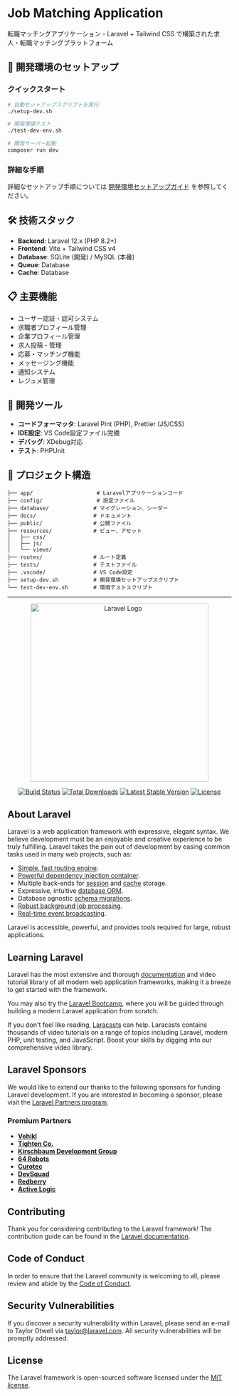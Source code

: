 # Job Matching Application

転職マッチングアプリケーション - Laravel + Tailwind CSS で構築された求人・転職マッチングプラットフォーム

## 🚀 開発環境のセットアップ

### クイックスタート
```bash
# 自動セットアップスクリプトを実行
./setup-dev.sh

# 開発環境テスト
./test-dev-env.sh

# 開発サーバー起動
composer run dev
```

### 詳細な手順
詳細なセットアップ手順については [開発環境セットアップガイド](docs/development-setup.md) を参照してください。

## 🛠️ 技術スタック

- **Backend**: Laravel 12.x (PHP 8.2+)
- **Frontend**: Vite + Tailwind CSS v4
- **Database**: SQLite (開発) / MySQL (本番)
- **Queue**: Database
- **Cache**: Database

## 📋 主要機能

- ユーザー認証・認可システム
- 求職者プロフィール管理
- 企業プロフィール管理
- 求人投稿・管理
- 応募・マッチング機能
- メッセージング機能
- 通知システム
- レジュメ管理

## 🔧 開発ツール

- **コードフォーマッタ**: Laravel Pint (PHP), Prettier (JS/CSS)
- **IDE設定**: VS Code設定ファイル完備
- **デバッグ**: XDebug対応
- **テスト**: PHPUnit

## 📁 プロジェクト構造

```
├── app/                    # Laravelアプリケーションコード
├── config/                 # 設定ファイル
├── database/              # マイグレーション、シーダー
├── docs/                  # ドキュメント
├── public/                # 公開ファイル
├── resources/             # ビュー、アセット
│   ├── css/
│   ├── js/
│   └── views/
├── routes/                # ルート定義
├── tests/                 # テストファイル
├── .vscode/               # VS Code設定
├── setup-dev.sh           # 開発環境セットアップスクリプト
└── test-dev-env.sh        # 環境テストスクリプト
```

---

<p align="center"><a href="https://laravel.com" target="_blank"><img src="https://raw.githubusercontent.com/laravel/art/master/logo-lockup/5%20SVG/2%20CMYK/1%20Full%20Color/laravel-logolockup-cmyk-red.svg" width="400" alt="Laravel Logo"></a></p>

<p align="center">
<a href="https://github.com/laravel/framework/actions"><img src="https://github.com/laravel/framework/workflows/tests/badge.svg" alt="Build Status"></a>
<a href="https://packagist.org/packages/laravel/framework"><img src="https://img.shields.io/packagist/dt/laravel/framework" alt="Total Downloads"></a>
<a href="https://packagist.org/packages/laravel/framework"><img src="https://img.shields.io/packagist/v/laravel/framework" alt="Latest Stable Version"></a>
<a href="https://packagist.org/packages/laravel/framework"><img src="https://img.shields.io/packagist/l/laravel/framework" alt="License"></a>
</p>

## About Laravel

Laravel is a web application framework with expressive, elegant syntax. We believe development must be an enjoyable and creative experience to be truly fulfilling. Laravel takes the pain out of development by easing common tasks used in many web projects, such as:

- [Simple, fast routing engine](https://laravel.com/docs/routing).
- [Powerful dependency injection container](https://laravel.com/docs/container).
- Multiple back-ends for [session](https://laravel.com/docs/session) and [cache](https://laravel.com/docs/cache) storage.
- Expressive, intuitive [database ORM](https://laravel.com/docs/eloquent).
- Database agnostic [schema migrations](https://laravel.com/docs/migrations).
- [Robust background job processing](https://laravel.com/docs/queues).
- [Real-time event broadcasting](https://laravel.com/docs/broadcasting).

Laravel is accessible, powerful, and provides tools required for large, robust applications.

## Learning Laravel

Laravel has the most extensive and thorough [documentation](https://laravel.com/docs) and video tutorial library of all modern web application frameworks, making it a breeze to get started with the framework.

You may also try the [Laravel Bootcamp](https://bootcamp.laravel.com), where you will be guided through building a modern Laravel application from scratch.

If you don't feel like reading, [Laracasts](https://laracasts.com) can help. Laracasts contains thousands of video tutorials on a range of topics including Laravel, modern PHP, unit testing, and JavaScript. Boost your skills by digging into our comprehensive video library.

## Laravel Sponsors

We would like to extend our thanks to the following sponsors for funding Laravel development. If you are interested in becoming a sponsor, please visit the [Laravel Partners program](https://partners.laravel.com).

### Premium Partners

- **[Vehikl](https://vehikl.com)**
- **[Tighten Co.](https://tighten.co)**
- **[Kirschbaum Development Group](https://kirschbaumdevelopment.com)**
- **[64 Robots](https://64robots.com)**
- **[Curotec](https://www.curotec.com/services/technologies/laravel)**
- **[DevSquad](https://devsquad.com/hire-laravel-developers)**
- **[Redberry](https://redberry.international/laravel-development)**
- **[Active Logic](https://activelogic.com)**

## Contributing

Thank you for considering contributing to the Laravel framework! The contribution guide can be found in the [Laravel documentation](https://laravel.com/docs/contributions).

## Code of Conduct

In order to ensure that the Laravel community is welcoming to all, please review and abide by the [Code of Conduct](https://laravel.com/docs/contributions#code-of-conduct).

## Security Vulnerabilities

If you discover a security vulnerability within Laravel, please send an e-mail to Taylor Otwell via [taylor@laravel.com](mailto:taylor@laravel.com). All security vulnerabilities will be promptly addressed.

## License

The Laravel framework is open-sourced software licensed under the [MIT license](https://opensource.org/licenses/MIT).
